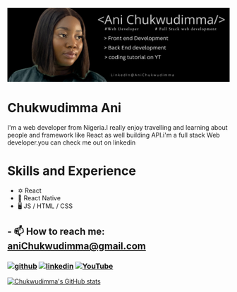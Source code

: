 ![I am GitHub Readme Generator's creator](https://github.com/Chukwudimma-Ani/Chukwudimma-Ani/blob/master/main.png)
#  Chukwudimma Ani
 I'm a web developer from Nigeria.I really enjoy travelling and learning about people and framework like React as well building API.i'm a full stack Web developer.you can check me out on linkedin

# Skills and Experience
* ✡️ React
* 📱 React Native
* 🖥️ JS / HTML / CSS

 


## - 📫 How to reach me: aniChukwudimma@gmail.com 


### [<img src='https://cdn.jsdelivr.net/npm/simple-icons@3.0.1/icons/github.svg' alt='github' height='40'>](https://github.com/Chukwudimma-Ani)  [<img src='https://cdn.jsdelivr.net/npm/simple-icons@3.0.1/icons/linkedin.svg' alt='linkedin' height='40'>](https://www.linkedin.com/in/ani-chukwudimma-675395213?utm_source=share&utm_campaign=share_via&utm_content=profile&utm_medium=ios_app)  [<img src='https://cdn.jsdelivr.net/npm/simple-icons@3.0.1/icons/youtube.svg' alt='YouTube' height='40'>](https://www.youtube.com/channel/anidimma6473)  





[![Chukwudimma's GitHub stats](https://github-readme-stats.vercel.app/api?username=Chukwudimma-Ani)](https://github.com/Chukwudimma-Ani/github-readme-stats)
